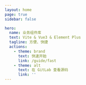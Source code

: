 ```yaml
---
layout: home
page: true
sidebar: false

hero:
  name: 业务组件库
  text: Vite & Vue3 & Element Plus
  tagline: 方便、快捷
  actions:
    - theme: brand
      text: 快速开始
      link: /guide/fast
    - theme: alt
      text: 在 GitLab 查看源码
      link: ''
---
```


<Home/>

<script setup>
import Home from './Home.vue'
</script>


